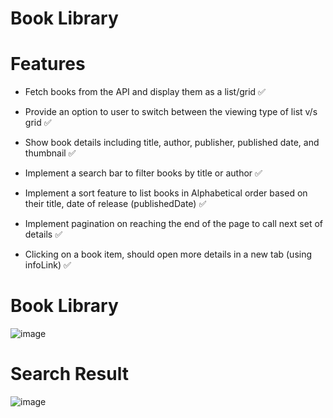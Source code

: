 # Book Library 

# Features

- Fetch books from the API and display them as a list/grid ✅

- Provide an option to user to switch between the viewing type of list v/s grid ✅

- Show book details including title, author, publisher, published date, and thumbnail ✅

- Implement a search bar to filter books by title or author ✅

- Implement a sort feature to list books in Alphabetical order based on their title, date of release (publishedDate) ✅

- Implement pagination on reaching the end of the page to call next set of details ✅

- Clicking on a book item, should open more details in a new tab (using infoLink) ✅


# Book Library

![image](https://res.cloudinary.com/dzicgyxpx/image/upload/v1743159006/isvdof6nkrma9xp3vb2d.png)

# Search Result 
![image](https://res.cloudinary.com/dzicgyxpx/image/upload/v1743159002/fgmtj28wzlcuprrbvsqr.png)